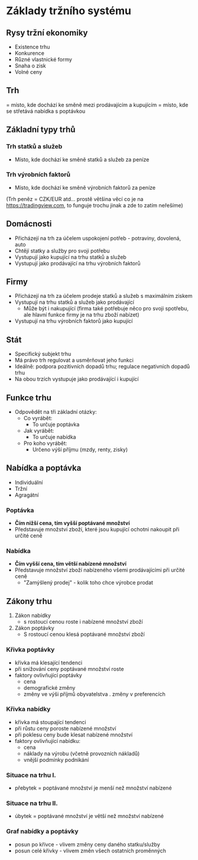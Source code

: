# Základy tržního systému

## Rysy tržní ekonomiky

- Existence trhu
- Konkurence
- Různé vlastnické formy
- Snaha o zisk
- Volné ceny

## Trh

= místo, kde dochází ke směně mezi prodávajícím a kupujícím
= místo, kde se střetává nabídka s poptávkou

## Základní typy trhů

### Trh statků a služeb

- Místo, kde dochází ke směně statků a služeb za peníze

### Trh výrobních faktorů

- Místo, kde dochází ke směně výrobních faktorů za peníze

(Trh peněz = CZK/EUR atd... prostě většina věcí co je na https://tradingview.com, to funguje trochu jinak a zde to zatím neřešíme)

## Domácnosti

- Přicházejí na trh za účelem uspokojení potřeb - potraviny, dovolená, auto
- Chtějí statky a služby pro svoji potřebu
- Vystupují jako kupující na trhu statků a služeb
- Vystupují jako prodávající na trhu výrobních faktorů

## Firmy

- Přicházejí na trh za účelem prodeje statků a služeb s maximálním ziskem
- Vystupují na trhu statků a služeb jako prodávající
  - Může být i nakupující (firma také potřebuje něco pro svoji spotřebu, ale hlavní funkce firmy je na trhu zboží nabízet)
- Vystupují na trhu výrobních faktorů jako kupující

## Stát

- Specifický subjekt trhu
- Má právo trh regulovat a usměrňovat jeho funkci
- Ideálně: podpora pozitivních dopadů trhu; regulace negativních dopadů trhu
- Na obou trzích vystupuje jako prodávající i kupující

## Funkce trhu

- Odpovědět na tři základní otázky:
  - Co vyrábět:
    - To určuje poptávka
  - Jak vyrábět:
    - To určuje nabídka
  - Pro koho vyrábět:
    - Určeno výší příjmu (mzdy, renty, zisky)

## Nabídka a poptávka

- Individuální
- Tržní
- Agragátní

### Poptávka

- **Čím nižší cena, tím vyšší poptávané množství**
- Představuje množství zboží, které jsou kupující ochotni nakoupit při určité ceně

### Nabídka

- **Čím vyšší cena, tím větší nabízené množství**
- Představuje množství zboží nabízeného všemi prodávajícími při určité ceně
  - "Zamýšlený prodej" - kolik toho chce výrobce prodat

## Zákony trhu

1. Zákon nabídky
   - s rostoucí cenou roste i nabízené množství zboží
2. Zákon poptávky
   - S rostoucí cenou klesá poptávané množství zboží

### Křivka poptávky

- křivka má klesající tendenci
- při snižování ceny poptávané množství roste
- faktory ovlivňující poptávky
  - cena
  - demografické změny
  - změny ve výši příjmů obyvatelstva
    . změny v preferencích

### Křivka nabídky

- křivka má stoupající tendenci
- při růstu ceny poroste nabízené množství
- při poklesu ceny bude klesat nabízené množství
- faktory ovlivňující nabídku:
  - cena
  - náklady na výrobu (včetně provozních nákladů)
  - vnější podmínky podnikání

### Situace na trhu I.

- přebytek = poptávané množství je menší než množství nabízené

### Situace na trhu II.

- úbytek = poptávané množství je větší než množství nabízené

### Graf nabídky a poptávky

- posun po křivce - vlivem změny ceny daného statku/služby
- posun celé křivky - vlivem změn všech ostatních proměnných
